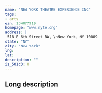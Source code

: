 ```yaml
---
name: "NEW YORK THEATRE EXPERIENCE INC"
tags:
- arts
ein: 134077919
homepage: "www.nyte.org"
address: |
 518 E 6th Street BW, \nNew York, NY 10009
state: "NY"
city: "New York"
lng: 
lat: 
description: ""
is_501c3: X
---
```


## Long description


